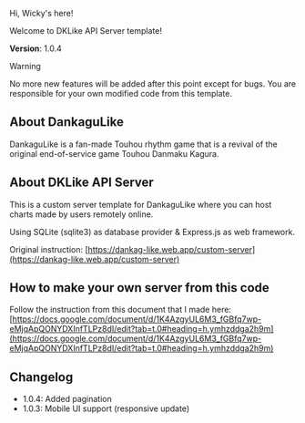 Hi, Wicky's here!

Welcome to DKLike API Server template!

**Version**: 1.0.4

> [!WARNING]  
> No more new features will be added after this point except for bugs. You are responsible for your own modified code from this template.

## About DankaguLike

DankaguLike is a fan-made Touhou rhythm game that is a revival of the original end-of-service game Touhou Danmaku Kagura.

## About DKLike API Server

This is a custom server template for DankaguLike where you can host charts made by users remotely online.

Using SQLite (sqlite3) as database provider & Express.js as web framework.

Original instruction: [https://dankag-like.web.app/custom-server](https://dankag-like.web.app/custom-server)

## How to make your own server from this code

Follow the instruction from this document that I made here: [https://docs.google.com/document/d/1K4AzgyUL6M3_fGBfq7wp-eMjqApQONYDXInfTLPz8dI/edit?tab=t.0#heading=h.ymhzddga2h9m](https://docs.google.com/document/d/1K4AzgyUL6M3_fGBfq7wp-eMjqApQONYDXInfTLPz8dI/edit?tab=t.0#heading=h.ymhzddga2h9m)

## Changelog
- 1.0.4: Added pagination
- 1.0.3: Mobile UI support (responsive update)